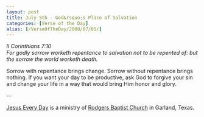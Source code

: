 ```yaml
---
layout: post
title: July 5th - God&rsquo;s Place of Salvation
categories: [Verse of the Day]
alias: [/VerseOfTheDay/2008/07/05/]
---
```


_II Corinthians 7:10  
For godly sorrow worketh repentance to salvation not to be repented
of: but the sorrow the world worketh death._

Sorrow with repentance brings change. Sorrow without repentance
brings nothing. If you want your day to be productive, ask God to
forgive your sin and change your life in a way that would bring Him
honor and glory.

 --

<a href=http://jesuseveryday.net>Jesus Every Day</a> is a ministry of <a href=http://rodgersbaptist.net>Rodgers Baptist Church</a> in Garland, Texas.
